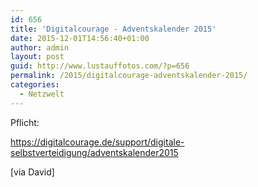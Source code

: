 ```yaml
---
id: 656
title: 'Digitalcourage - Adventskalender 2015'
date: 2015-12-01T14:56:40+01:00
author: admin
layout: post
guid: http://www.lustauffotos.com/?p=656
permalink: /2015/digitalcourage-adventskalender-2015/
categories:
  - Netzwelt
---
```

Pflicht:

<https://digitalcourage.de/support/digitale-selbstverteidigung/adventskalender2015>

[via David]